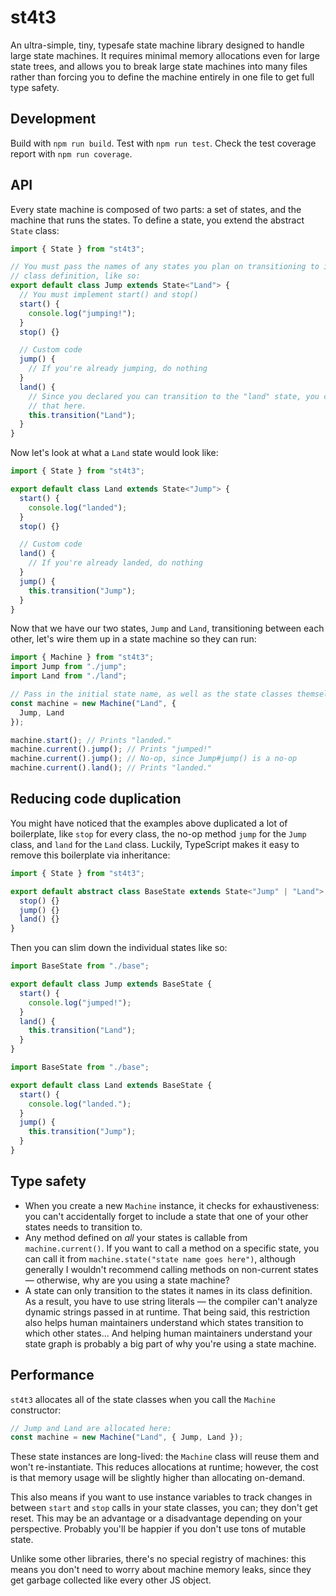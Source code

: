 # st4t3

An ultra-simple, tiny, typesafe state machine library designed to handle large
state machines. It requires minimal memory allocations even for large state
trees, and allows you to break large state machines into many files rather than
forcing you to define the machine entirely in one file to get full type safety.

## Development

Build with `npm run build`. Test with `npm run test`. Check the test coverage
report with `npm run coverage`.

## API

Every state machine is composed of two parts: a set of states, and the machine
that runs the states. To define a state, you extend the abstract `State` class:

```typescript
import { State } from "st4t3";

// You must pass the names of any states you plan on transitioning to in the
// class definition, like so:
export default class Jump extends State<"Land"> {
  // You must implement start() and stop()
  start() {
    console.log("jumping!");
  }
  stop() {}

  // Custom code
  jump() {
    // If you're already jumping, do nothing
  }
  land() {
    // Since you declared you can transition to the "land" state, you can call
    // that here.
    this.transition("Land");
  }
}
```

Now let's look at what a `Land` state would look like:

```typescript
import { State } from "st4t3";

export default class Land extends State<"Jump"> {
  start() {
    console.log("landed");
  }
  stop() {}

  // Custom code
  land() {
    // If you're already landed, do nothing
  }
  jump() {
    this.transition("Jump");
  }
}
```

Now that we have our two states, `Jump` and `Land`, transitioning between each
other, let's wire them up in a state machine so they can run:

```typescript
import { Machine } from "st4t3";
import Jump from "./jump";
import Land from "./land";

// Pass in the initial state name, as well as the state classes themselves:
const machine = new Machine("Land", {
  Jump, Land
});

machine.start(); // Prints "landed."
machine.current().jump(); // Prints "jumped!"
machine.current().jump(); // No-op, since Jump#jump() is a no-op
machine.current().land(); // Prints "landed."
```

## Reducing code duplication

You might have noticed that the examples above duplicated a lot of boilerplate,
like `stop` for every class, the no-op method `jump` for the `Jump` class, and
`land` for the `Land` class. Luckily, TypeScript makes it easy to remove this
boilerplate via inheritance:

```typescript
import { State } from "st4t3";

export default abstract class BaseState extends State<"Jump" | "Land"> {
  stop() {}
  jump() {}
  land() {}
}
```

Then you can slim down the individual states like so:

```typescript
import BaseState from "./base";

export default class Jump extends BaseState {
  start() {
    console.log("jumped!");
  }
  land() {
    this.transition("Land");
  }
}
```

```typescript
import BaseState from "./base";

export default class Land extends BaseState {
  start() {
    console.log("landed.");
  }
  jump() {
    this.transition("Jump");
  }
}
```

## Type safety

* When you create a new `Machine` instance, it checks for exhaustiveness: you
  can't accidentally forget to include a state that one of your other states
  needs to transition to.
* Any method defined on *all* your states is callable from `machine.current()`.
  If you want to call a method on a specific state, you can call it from
  `machine.state("state name goes here")`, although generally I wouldn't
  recommend calling methods on non-current states &mdash; otherwise, why are
  you using a state machine?
* A state can only transition to the states it names in its class definition.
  As a result, you have to use string literals &mdash; the compiler can't
  analyze dynamic strings passed in at runtime. That being said, this
  restriction also helps human maintainers understand which states transition to
  which other states... And helping human maintainers understand your state
  graph is probably a big part of why you're using a state machine.

## Performance

`st4t3` allocates all of the state classes when you call the `Machine`
constructor:

```typescript
// Jump and Land are allocated here:
const machine = new Machine("Land", { Jump, Land });
```

These state instances are long-lived: the `Machine` class will reuse them and
won't re-instantiate. This reduces allocations at runtime; however, the cost is
that memory usage will be slightly higher than allocating on-demand.

This also means if you want to use instance variables to track changes in
between `start` and `stop` calls in your state classes, you can; they don't get
reset. This may be an advantage or a disadvantage depending on your
perspective. Probably you'll be happier if you don't use tons of mutable state.

Unlike some other libraries, there's no special registry of machines: this
means you don't need to worry about machine memory leaks, since they get garbage
collected like every other JS object.
